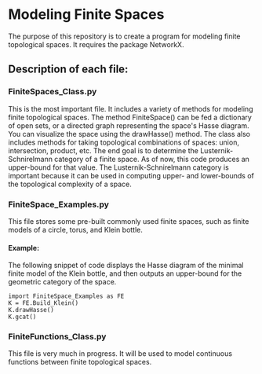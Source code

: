 # Modeling Finite Spaces
The purpose of this repository is to create a program for modeling finite topological spaces. It requires the package NetworkX.

## Description of each file:

### FiniteSpaces_Class.py
This is the most important file. It includes a variety of methods for modeling finite topological spaces. The method FiniteSpace() can be fed a dictionary of open sets, or a directed graph representing the space's Hasse diagram. You can visualize the space using the drawHasse() method.
The class also includes methods for taking topological combinations of spaces: union, intersection, product, etc.
The end goal is to determine the Lusternik-Schnirelmann category of a finite space. As of now, this code produces an upper-bound for that value. The Lusternik-Schnirelmann category is important because it can be used in computing upper- and lower-bounds of the topological complexity of a space.

### FiniteSpace_Examples.py
This file stores some pre-built commonly used finite spaces, such as finite models of a circle, torus, and Klein bottle.

#### Example:
The following snippet of code displays the Hasse diagram of the minimal finite model of the Klein bottle, and then outputs an upper-bound for the geometric category of the space.
```
import FiniteSpace_Examples as FE
K = FE.Build_Klein()
K.drawHasse()
K.gcat()
```

### FiniteFunctions_Class.py
This file is very much in progress. It will be used to model continuous functions between finite topological spaces.
